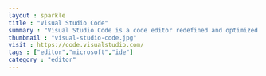 ```yaml
---
layout : sparkle
title : "Visual Studio Code"
summary : "Visual Studio Code is a code editor redefined and optimized for building and debugging modern web and cloud applications."
thumbnail : "visual-studio-code.jpg"
visit : https://code.visualstudio.com/
tags : ["editor","microsoft","ide"]
category : "editor"
---
```


